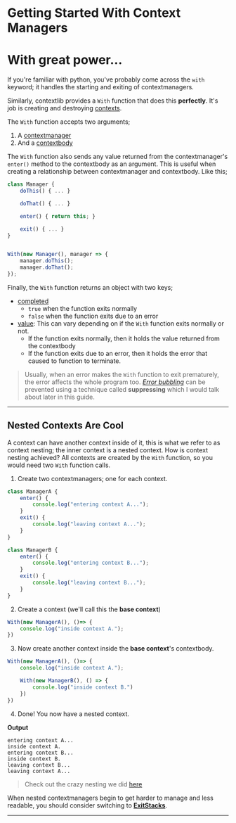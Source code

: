 # Getting Started With Context Managers

# With great power...

If you're familiar with python, you've probably come across the `with` keyword; it handles the starting and exiting of contextmanagers.

Similarly, contextlib provides a `With` function that does this **perfectly**. It's job is creating and destroying [contexts](glossary.md#context).

The `With` function accepts two arguments;
1. A [contextmanager](glossary.md#contextmanager)
2. And a [contextbody](glossary.md#contextmanager)

The `With` function also sends any value returned from the contextmanager's `enter()` method to the contextbody as an argument. This is useful when creating a relationship between contextmanager and contextbody. Like this;

```js
class Manager {
    doThis() { ... }

    doThat() { ... }

    enter() { return this; }

    exit() { ... }
}


With(new Manager(), manager => {
    manager.doThis();
    manager.doThat();
});
```

Finally, the `With` function returns an object with two keys;

- <u>completed</u>
	- `true` when the function exits normally
	- `false` when the function exits due to an error
- <u>value</u>: This can vary depending on if the `With` function exits normally or not.
	- If the function exits normally, then it holds the value returned from the contextbody
	- If the function exits due to an error, then it holds the error that caused to function to terminate.

> Usually, when an error makes the `With` function to exit prematurely, the error affects the whole program too. [_Error bubbling_](glossary.md#error-bubbling) can be prevented using a technique called **suppressing** which I would talk about later in this guide.

---

Nested Contexts Are Cool
------------------------
A context can have another context inside of it, this is what we refer to as context nesting; the inner context is a nested context.
How is context nesting achieved? All contexts are created by the `With` function, so you would need two `With` function calls.

1. Create two contextmanagers; one for each context.
```js
class ManagerA {
    enter() {
        console.log("entering context A...");
    }
    exit() {
        console.log("leaving context A...");
    }
}

class ManagerB {
    enter() {
        console.log("entering context B...");
    }
    exit() {
        console.log("leaving context B...");
    }
}
```
2. Create a context (we'll call this the **base context**)
```js
With(new ManagerA(), ()=> {
    console.log("inside context A.");
})
```
3. Now create another context inside the **base context**'s contextbody.
```js
With(new ManagerA(), ()=> {
    console.log("inside context A.");

    With(new ManagerB(), () => {
        console.log("inside context B.")
    })
})
```
4. Done! You now have a nested context.

**Output**
```
entering context A...
inside context A.
entering context B...
inside context B.
leaving context B...
leaving context A...
```
> Check out the crazy nesting we did [here](examples/crazynest.js)

When nested contextmanagers begin to get harder to manage and less readable, you should consider switching to [**ExitStacks**](exitstack.md).

---
